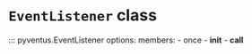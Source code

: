 # `EventListener` class

::: pyventus.EventListener
	options:
		members:
			- once
			- __init__
			- __call__